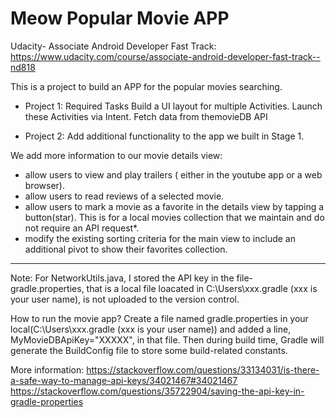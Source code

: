 # Meow Popular Movie APP
Udacity- Associate Android Developer Fast Track: https://www.udacity.com/course/associate-android-developer-fast-track--nd818

This is a project to build an APP for the popular movies searching.
* Project 1:
  Required Tasks
  Build a UI layout for multiple Activities.
  Launch these Activities via Intent.
  Fetch data from themovieDB API

* Project 2:
Add additional functionality to the app we built in Stage 1.

We add more information to our movie details view:
- allow users to view and play trailers ( either in the youtube app or a web browser).
- allow users to read reviews of a selected movie.
- allow users to mark a movie as a favorite in the details view by tapping a button(star). This is for a local movies collection that we maintain and do not require an API request*.
- modify the existing sorting criteria for the main view to include an additional pivot to show their favorites collection.
  
------------------------------------------------------------------------------------------------------------------------

Note: For NetworkUtils.java, I stored the API key in the file- gradle.properties, that is a local file loacated in C:\Users\xxx\.gradle (xxx is your user name), is not uploaded to the version control.

How to run the movie app?
Create a file named gradle.properties in your local(C:\Users\xxx\.gradle (xxx is your user name)) and added a line, MyMovieDBApiKey="XXXXX", in that file. Then during build time, Gradle will generate the BuildConfig file to store some build-related constants. 

More information:
https://stackoverflow.com/questions/33134031/is-there-a-safe-way-to-manage-api-keys/34021467#34021467
https://stackoverflow.com/questions/35722904/saving-the-api-key-in-gradle-properties

